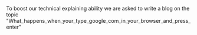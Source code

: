 To boost our technical explaining ability we are asked to write a blog on the topic "What_happens_when_your_type_google_com_in_your_browser_and_press_enter"
